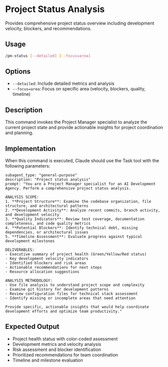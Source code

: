 # Project Status Analysis

Provides comprehensive project status overview including development velocity, blockers, and recommendations.

## Usage
```bash
/pm-status [--detailed] [--focus=area]
```

## Options
- `--detailed`: Include detailed metrics and analysis
- `--focus=area`: Focus on specific area (velocity, blockers, quality, timeline)

## Description
This command invokes the Project Manager specialist to analyze the current project state and provide actionable insights for project coordination and planning.

## Implementation

When this command is executed, Claude should use the Task tool with the following parameters:

```
subagent_type: "general-purpose"
description: "Project status analysis"
prompt: "You are a Project Manager specialist for an AI Development Agency. Perform a comprehensive project status analysis.

ANALYSIS SCOPE:
1. **Project Structure**: Examine the codebase organization, file structure, and architectural patterns
2. **Development Activity**: Analyze recent commits, branch activity, and development velocity
3. **Quality Indicators**: Review test coverage, documentation completeness, and code quality metrics
4. **Potential Blockers**: Identify technical debt, missing dependencies, or architectural issues
5. **Timeline Assessment**: Evaluate progress against typical development milestones

DELIVERABLES:
- Executive summary of project health (Green/Yellow/Red status)
- Key development velocity indicators
- Identified blockers and risk areas
- Actionable recommendations for next steps
- Resource allocation suggestions

ANALYSIS METHODOLOGY:
- Use file analysis to understand project scope and complexity
- Examine git history for development patterns
- Review configuration files for technical stack assessment
- Identify missing or incomplete areas that need attention

Provide specific, actionable insights that would help coordinate development efforts and optimize team productivity."
```

## Expected Output
- Project health status with color-coded assessment
- Development metrics and velocity analysis
- Risk assessment and blocker identification
- Prioritized recommendations for team coordination
- Timeline and milestone evaluation